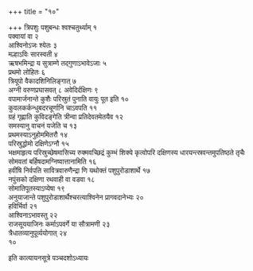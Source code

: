 +++
title = "१०"

+++
त्रिपशुः पशुबन्धः श्वश्चतुर्थ्याम् १  
पक्वायां वा २  
आश्विनोऽजः श्येतः ३  
मल्हाऽविः सारस्वती ४  
ऋषभमिन्द्रा य सुत्राम्णे तद्गुणाऽभावेऽजाः ५  
प्रथमो लोहितः ६  
त्रियूपो वैकादशिनिलिङ्गात् ७  
अग्नी वरुणप्रघासवत् ८ अवेदिर्दक्षिणः ९  
वपामार्जनान्ते कुशैः परिस्रुतं पुनाति वायुः पूत इति १०  
कुवलकर्कन्धुबदरचूर्णानि चाऽवपति ११  
ग्रहं गृह्णाति कुविदङ्गेति त्रीन्वा प्रतिदेवतमेतयैव १२  
समस्यानु वाचनं यजेति च १३  
प्रथमस्याऽनुहोममितरौ १४  
परिस्रुद्धोमो दक्षिणेऽग्नौ १५  
भक्षमाहृत्य परिस्रुच्छेषमासिच्य रुक्मवच्छिद्रं कुम्भं शिक्ये कृत्वोपरि दक्षिणस्य धारयन्त्स्रवन्तमुपतिष्ठते तृचैः सोमवतां बर्हिषदामग्निष्वात्तानामिति १६  
हवींषि निर्वपति सावित्रवारुणैन्द्रा णि यथोक्तं पशुपुरोडाशार्थे १७  
नपुंसको दक्षिणा रथवाही वा वडवा १८  
सोमातिपूतस्याऽप्येषा १९  
अनुयाजान्ते पशुपुरोडाशार्थैश्चरत्याश्विनेन प्रागवदानेभ्यः २०  
हविर्भिर्वा २१  
आश्विनाऽभावस्तु २२  
राजसूययाजिनः कर्माऽपवर्गे या सौत्रामणी २३  
त्रैधातव्यानुपूर्व्ययोगात् २४  
१०  
  
इति कात्यायनसूत्रे पञ्चदशोऽध्यायः
